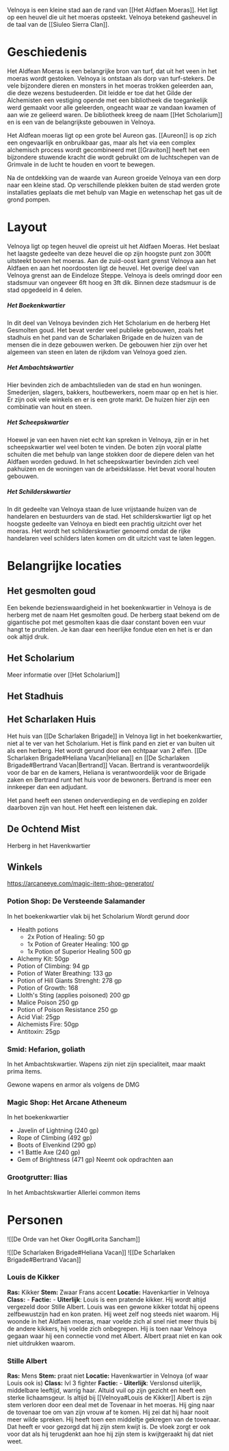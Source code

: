 Velnoya is een kleine stad aan de rand van [[Het Aldfaen Moeras]]. Het ligt op een heuvel die uit het moeras opsteekt. Velnoya betekend gasheuvel in de taal van de [[Siuleo Sierra Clan]].

# Geschiedenis
Het Aldfean Moeras is een belangrijke bron van turf, dat uit het veen in het moeras wordt gestoken. Velnoya is ontstaan als dorp van turf-stekers. 
De vele bijzondere dieren en monsters in het moeras trokken geleerden aan, die deze wezens bestudeerden. Dit leidde er toe dat het Gilde der Alchemisten een vestiging opende met een bibliotheek die toegankelijk werd gemaakt voor alle geleerden, ongeacht waar ze vandaan kwamen of aan wie ze gelieerd waren. De bibliotheek kreeg de naam [[Het Scholarium]] en is een van de belangrijkste gebouwen in Velnoya. 

Het Aldfean moeras ligt op een grote bel Aureon gas. [[Aureon]] is op zich een ongevaarlijk en onbruikbaar gas, maar als het via een complex alchemisch process wordt gecombineerd met [[Graviton]] heeft het een bijzondere stuwende kracht die wordt gebruikt om de luchtschepen van de Grimvale in de lucht te houden en voort te bewegen.

Na de ontdekking van de waarde van Aureon groeide Velnoya van een dorp naar een kleine stad. Op verschillende plekken buiten de stad werden grote installaties geplaats die met behulp van Magie en wetenschap het gas uit de grond pompen. 

# Layout
Velnoya ligt op tegen heuvel die opreist uit het Aldfaen Moeras. Het beslaat het laagste gedeelte van deze heuvel die op zijn hoogste punt zon 300ft uitsteekt boven het moeras. Aan de zuid-oost kant grenst Velnoya aan het Aldfaen en aan het noordoosten ligt de heuvel. Het overige deel van Velnoya grenst aan de Eindeloze Steppe. Velnoya is deels omringd door een stadsmuur van ongeveer 6ft hoog en 3ft dik. Binnen deze stadsmuur is de stad opgedeeld in 4 delen.
##### Het Boekenkwartier
In dit deel van Velnoya bevinden zich Het Scholarium en de herberg Het Gesmolten goud. Het bevat verder veel publieke gebouwen, zoals het stadhuis en het pand van de Scharlaken Brigade en de huizen van de mensen die in deze gebouwen werken. De gebouwen hier zijn over het algemeen van steen en laten de rijkdom van Velnoya goed zien.
##### Het Ambachtskwartier
Hier bevinden zich de ambachtslieden van de stad en hun woningen. Smederijen, slagers, bakkers, houtbewerkers, noem maar op en het is hier. Er zijn ook vele winkels en er is een grote markt. De huizen hier zijn een combinatie van hout en steen.
##### Het Scheepskwartier
Hoewel je van een haven niet echt kan spreken in Velnoya, zijn er in het scheepskwartier wel veel boten te vinden. De boten zijn vooral platte schuiten die met behulp van lange stokken door de diepere delen van het Aldfaen worden geduwd. In het scheepskwartier bevinden zich veel pakhuizen en de woningen van de arbeidsklasse. Het bevat vooral houten gebouwen.
##### Het Schilderskwartier
In dit gedeelte van Velnoya staan de luxe vrijstaande huizen van de handelaren en bestuurders van de stad. Het schilderskwartier ligt op het hoogste gedeelte van Velnoya en biedt een prachtig uitzicht over het moeras. Het wordt het schilderskwartier genoemd omdat de rijke handelaren veel schilders laten komen om dit uitzicht vast te laten leggen.


# Belangrijke locaties

## Het gesmolten goud
Een bekende bezienswaardigheid in het boekenkwartier in Velnoya is de herberg met de naam Het gesmolten goud. De herberg staat bekend om de gigantische pot met gesmolten kaas die daar constant boven een vuur hangt te pruttelen. Je kan daar een heerlijke fondue eten en het is er dan ook altijd druk.

## Het Scholarium
Meer informatie over [[Het Scholarium]] 

## Het Stadhuis


## Het Scharlaken Huis
Het huis van [[De Scharlaken Brigade]] in Velnoya ligt in het boekenkwartier, niet al te ver van het Scholarium.
Het is flink pand en ziet er van buiten uit als een herberg. Het wordt gerund door een echtpaar van 2 elfen. [[De Scharlaken Brigade#Heliana Vacan|Heliana]] en [[De Scharlaken Brigade#Bertrand Vacan|Bertrand]] Vacan. Bertrand is verantwoordelijk voor de bar en de kamers, Heliana is verantwoordelijk voor de Brigade zaken en Bertrand runt het huis voor de bewoners. Bertrand is meer een innkeeper dan een adjudant.

Het pand heeft een stenen onderverdieping en de verdieping en zolder daarboven zijn van hout. Het heeft een leistenen dak.

## De Ochtend Mist
Herberg in het Havenkwartier

## Winkels
https://arcaneeye.com/magic-item-shop-generator/

### Potion Shop: De Versteende Salamander
In het boekenkwartier vlak bij het Scholarium
Wordt gerund door 
- Health potions
	- 2x Potion of Healing: 50 gp
	- 1x Potion of Greater Healing: 100 gp
	- 1x Potion of Superior Healing 500 gp
- Alchemy Kit: 50gp
- Potion of Climbing: 94 gp
- Potion of Water Breathing: 133 gp
- Potion of Hill Giants Strenght: 278 gp
- Potion of Growth: 168
- Llolth's Sting (applies poisoned) 200 gp
- Malice Poison 250 gp
- Potion of Poison Resistance 250 gp
- Acid Vial: 25gp
- Alchemists Fire: 50gp
- Antitoxin: 25gp

### Smid: Hefarion, goliath
In het Ambachtskwartier. Wapens zijn niet zijn specialiteit, maar maakt prima items.

Gewone wapens en armor als volgens de DMG


### Magic Shop: Het Arcane Atheneum
In het boekenkwartier
- Javelin of Lightning (240 gp)
- Rope of Climbing (492 gp)
- Boots of Elvenkind (290 gp)
- +1 Battle Axe (240 gp)
- Gem of Brightness (471 gp)
Neemt ook opdrachten aan

### Grootgrutter: Ilias
In het Ambachtskwartier
Allerlei common items


# Personen

![[De Orde van het Oker Oog#Lorita Sancham]]

![[De Scharlaken Brigade#Heliana Vacan]]
![[De Scharlaken Brigade#Bertrand Vacan]]

### Louis de Kikker
**Ras:** Kikker
**Stem:** Zwaar Frans accent
**Locatie:** Havenkartier in Velnoya
**Class:** -
**Factie:** -
**Uiterlijk**:  Louis is een pratende kikker. Hij wordt altijd vergezeld door Stille Albert. Louis was een gewone kikker totdat hij opeens zelfbewustzijn had en kon praten. Hij weet zelf nog steeds niet waarom. Hij woonde in het Aldfaen moeras, maar voelde zich al snel niet meer thuis bij de andere kikkers, hij voelde zich onbegrepen. Hij is toen naar Velnoya gegaan waar hij een connectie vond met Albert. Albert praat niet en kan ook niet uitdrukken waarom.

### Stille Albert
**Ras:** Mens
**Stem:** praat niet
**Locatie:** Havenkwartier in Velnoya (of waar Louis ook is)
**Class:** lvl 3 fighter
**Factie:** -
**Uiterlijk**: Verslonsd uiterlijk, middelbare leeftijd, warrig haar. Altuid vuil op zijn gezicht en heeft een sterke lichaamsgeur. Is altijd bij [[Velnoya#Louis de Kikker]]
Albert is zijn stem verloren door een deal met de Tovenaar in het moeras. Hij ging naar de tovenaar toe om van zijn vrouw af te komen. Hij zei dat hij haar nooit meer wilde spreken. Hij heeft toen  een middeltje gekregen van de tovenaar. Dat heeft er voor gezorgd dat hij zijn stem kwijt is. De vloek zorgt er ook voor dat als hij terugdenkt aan hoe hij zijn stem is kwijtgeraakt hij dat niet weet. 

